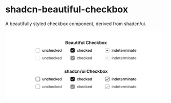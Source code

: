 # shadcn-beautiful-checkbox

A beautifully styled checkbox component, derived from shadcn/ui.

![hero](hero.jpg)
